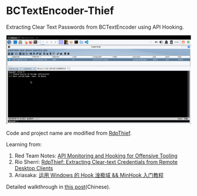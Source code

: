 # BCTextEncoder-Thief
Extracting Clear Text Passwords from BCTextEncoder using API Hooking.

![](BCTextEncoder-Thief.gif)

Code and project name are modified from [RdpThief](https://github.com/0x09AL/RdpThief).

Learning from:
1. Red Team Notes: [API Monitoring and Hooking for Offensive Tooling](https://www.ired.team/offensive-security/code-injection-process-injection/api-monitoring-and-hooking-for-offensive-tooling)
2. Rio Sherri: [RdpThief: Extracting Clear-text Credentials from Remote Desktop Clients](https://www.mdsec.co.uk/2019/11/rdpthief-extracting-clear-text-credentials-from-remote-desktop-clients/)
3. Ariasaka: [运用 Windows 的 Hook 淦极域 && MinHook 入门教程](https://yisous.xyz/posts/mhaoxonk/)

Detailed walkthrough in [this post](https://mark0.pw/2024/02/15/%E9%80%9A%E8%BF%87API-Hook%E8%8E%B7%E5%8F%96BCTextEncoder%E8%A7%A3%E5%AF%86%E5%AF%86%E7%A0%81/)(Chinese).
